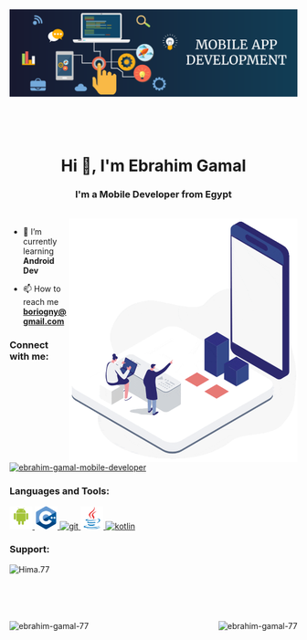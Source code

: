 <img align="right" alt="Banner" src="Resources/Mobile Dev banner.png">

<br><br><br><br><br><br><br><br><br><br><br><br>

<h1 align="center">Hi 👋, I'm Ebrahim Gamal</h1>
<h3 align="center">I'm a Mobile Developer from Egypt</h3><br>
<img align="right" alt="Mobile Dev" width="400" src="Resources/Mobile Dev gif.gif">

<!-- Two good gifs for right part banner
<!-- https://spwebconnect.com/img/services/Mobile_Application/Android_App_Development/SpWebconnect_Android_App_development.gif Transparent Image -->
<!-- https://proeffico.com/wp-content/uploads/2023/10/app-development-1.gif With white background -->


- 🌱 I’m currently learning **Android Dev**

- 📫 How to reach me **boriogny@gmail.com**

<h3 align="left">Connect with me:</h3>
<p align="left">
<a href="https://linkedin.com/in/ebrahim-gamal-mobile-developer" target="blank"><img align="center" src="https://raw.githubusercontent.com/rahuldkjain/github-profile-readme-generator/master/src/images/icons/Social/linked-in-alt.svg" alt="ebrahim-gamal-mobile-developer" height="30" width="40" /></a>
</p>

<h3 align="left">Languages and Tools:</h3>
<p align="left"> <a href="https://developer.android.com" target="_blank" rel="noreferrer"> <img src="https://raw.githubusercontent.com/devicons/devicon/master/icons/android/android-original-wordmark.svg" alt="android" width="40" height="40"/> </a> <a href="https://www.w3schools.com/cpp/" target="_blank" rel="noreferrer"> <img src="https://raw.githubusercontent.com/devicons/devicon/master/icons/cplusplus/cplusplus-original.svg" alt="cplusplus" width="40" height="40"/> </a> <a href="https://git-scm.com/" target="_blank" rel="noreferrer"> <img src="https://www.vectorlogo.zone/logos/git-scm/git-scm-icon.svg" alt="git" width="40" height="40"/> </a> <a href="https://www.java.com" target="_blank" rel="noreferrer"> <img src="https://raw.githubusercontent.com/devicons/devicon/master/icons/java/java-original.svg" alt="java" width="40" height="40"/> </a> <a href="https://kotlinlang.org" target="_blank" rel="noreferrer"> <img src="https://www.vectorlogo.zone/logos/kotlinlang/kotlinlang-icon.svg" alt="kotlin" width="40" height="40"/> </a> </p>

<h3 align="left">Support:</h3>
<p><a href="https://www.buymeacoffee.com/Hima.77"> <img align="left" src="https://cdn.buymeacoffee.com/buttons/v2/default-yellow.png" height="50" width="210" alt="Hima.77" /></a></p><br><br><br><br><br>

<p><img align="left" src="https://github-readme-stats.vercel.app/api/top-langs?username=ebrahim-gamal-77&show_icons=true&theme=dracula&locale=en&layout=compact" alt="ebrahim-gamal-77" /></p>

<p>&nbsp;<img align="right" src="https://github-readme-stats.vercel.app/api?username=ebrahim-gamal-77&show_icons=true&theme=dracula&locale=en" alt="ebrahim-gamal-77" /></p>

